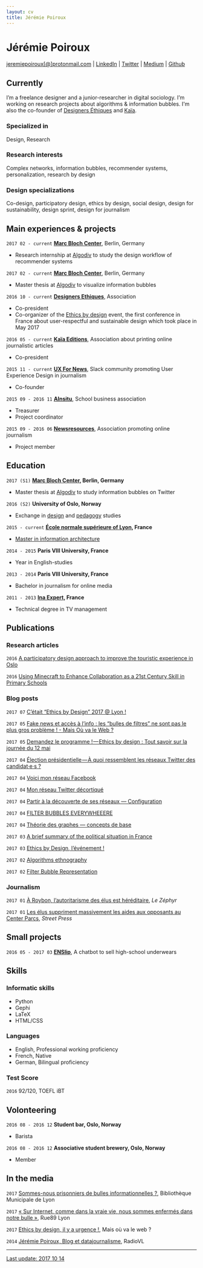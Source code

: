 ```yaml
---
layout: cv
title: Jérémie Poiroux
---
```

# Jérémie Poiroux

<div id="webaddress">
<a href="mailto:jeremiepoiroux@protonmail.com">jeremiepoiroux[@]protonmail.com</a>
| <a href="https://www.linkedin.com/in/jeremiepoiroux/">LinkedIn</a>
| <a href="https://twitter.com/jeremprx">Twitter</a>
| <a href="https://medium.com/@jeremiepoiroux">Medium</a>
| <a href="https://github.com/jeremiepoiroux">Github</a>
</div>

## Currently

I’m a freelance designer and a junior-researcher in digital sociology. 
I’m working on research projects about algorithms & information bubbles. I'm also the co-founder of [Designers Éthiques](https://designersethiques.org) and [Kaïa](https://kaia-lescarnets.fr).

### Specialized in

Design, Research

### Research interests

Complex networks, information bubbles, recommender systems, personalization, research by design

### Design specializations

Co-design, participatory design, ethics by design, social design, design for sustainability, design sprint, design for journalism

## Main experiences & projects

`2017 02 - current`
__[Marc Bloch Center](https://cmb.hu-berlin.de/)__, Berlin, Germany

- Research internship at [Algodiv](http://algodiv.huma-num.fr/) to study the design workflow of recommender systems

`2017 02 - current`
__[Marc Bloch Center](https://cmb.hu-berlin.de/)__, Berlin, Germany

- Master thesis at [Algodiv](http://algodiv.huma-num.fr/) to visualize information bubbles

`2016 10 - current`
__[Designers Ethiques](http://twitter.com/designethique)__, Association 

- Co-president
- Co-organizer of the [Ethics by design](http://ethicsbydesign.fr) event, the first conference in France about user-respectful and sustainable design which took place in May 2017

`2016 05 - current`
__[Kaïa Editions](https://kaia-lescarnets.fr)__, Association about printing online journalistic articles

- Co-president

`2015 11 - current`
__[UX For News](http://uxfornews.com/)__, Slack community promoting User Experience Design in journalism

- Co-founder

`2015 09 - 2016 11`
__[AInsitu](http://association-ainsitu.fr/)__, School business association 

- Treasurer
- Project coordinator

`2015 09 - 2016 06`
__[Newsresources](https://www.newsresources.org/)__, Association promoting online journalism 

- Project member

## Education

`2017 (S1)`
__[Marc Bloch Center](https://cmb.hu-berlin.de/), Berlin, Germany__

- Master thesis at [Algodiv](http://algodiv.huma-num.fr/) to study information bubbles on Twitter

`2016 (S2)`
__University of Oslo, Norway__

- Exchange in [design](https://www.uio.no/studier/emner/matnat/ifi/INF5722/index-eng.html) and [pedagogy](https://www.uio.no/studier/emner/uv/iped/PED4540/index-eng.html) studies

`2015 - current`
__[École normale supérieure of Lyon](http://www.ens-lyon.fr/en/english-ens-de-lyon-269761.kjsp), France__

- [Master in information architecture](http://archinfo.universite-lyon.fr/)

`2014 - 2015`
__Paris VIII University, France__

- Year in English-studies

`2013 - 2014`
__Paris VIII University, France__

- Bachelor in journalism for online media

`2011 - 2013`
__[Ina Expert](http://www.ina-expert.com/en), France__

- Technical degree in TV management

## Publications

### Research articles

`2016`
[A participatory design approach to improve the touristic experience in Oslo](https://www.researchgate.net/publication/311581592_A_participatory_design_approach_to_improve_the_touristic_experience_in_Oslo)

`2016`
[Using Minecraft to Enhance Collaboration as a 21st Century Skill in Primary Schools](https://www.researchgate.net/publication/311569715_Using_Minecraft_to_Enhance_Collaboration_as_a_21st_Century_Skill_in_Primary_Schools)

### Blog posts

`2017 07`
[C’était “Ethics by Design” 2017 @ Lyon !](https://medium.com/designers-éthiques/cétait-ethics-by-design-2017-lyon-730dade2540f)

`2017 05`
[Fake news et accès à l’info : les “bulles de filtres” ne sont pas le plus gros problème ! - Mais Où va le Web ?](http://maisouvaleweb.fr/fake-news-et-acces-a-linfo-les-bulles-de-filtres-ne-sont-pas-le-plus-gros-probleme/)

`2017 05`
[Demandez le programme ! — Ethics by design : Tout savoir sur la journée du 12 mai](https://medium.com/designers-éthiques/demandez-le-programme-9aff3c196b0d)

`2017 04`
[Élection présidentielle — À quoi ressemblent les réseaux Twitter des candidat·e·s ?](https://medium.com/bear-time/élection-présidentielle-à-quoi-ressemblent-les-réseaux-twitter-des-candidat-e-s-40aa23d553b9)

`2017 04`
[Voici mon réseau Facebook](https://medium.com/@jeremiepoiroux/voici-mon-r%C3%A9seau-facebook-f5ae9d9a3b11)

`2017 04`
[Mon réseau Twitter décortiqué](https://medium.com/@jeremiepoiroux/mon-r%C3%A9seau-twitter-d%C3%A9cortiqu%C3%A9-4a99c2194cde)

`2017 04`
[Partir à la découverte de ses réseaux — Configuration](https://medium.com/@jeremiepoiroux/partir-%C3%A0-la-d%C3%A9couverte-de-ses-r%C3%A9seaux-configuration-6cc638e4e1be)

`2017 04`
[FILTER BUBBLES EVERYWHEEERE](https://medium.com/bear-time/filter-bubbles-everywheeere-59ddcab36c)

`2017 04`
[Théorie des graphes — concepts de base](https://medium.com/bear-time/th%C3%A9orie-des-graphes-concepts-de-base-cc7aef4c39c3)

`2017 03`
[A brief summary of the political situation in France](https://medium.com/@jeremiepoiroux/a-brief-summary-of-the-political-situation-in-france-9864a4e87c56#.8wk0lkbxp)

`2017 03`
[Ethics by Design, l’événement !](https://medium.com/designers-%C3%A9thiques/ethics-by-design-l%C3%A9v%C3%A9nement-11c4a5be42f7#.wteofim03)

`2017 02`
[Algorithms ethnography](https://medium.com/bear-time/algorithms-ethnography-8e97666b94b4#.f4jezay80)

`2017 02`
[Filter Bubble Representation](https://medium.com/bear-time/filter-bubble-representation-bbce74e7e8b4#.2rspq9mph)

### Journalism

`2017 01`
[À Roybon, l’autoritarisme des élus est héréditaire](http://lezephyrmag.com/libre/limpromptu/a-roybon-lautoritarisme-des-elus-est-hereditaire/), *Le Zéphyr*

`2017 01`
[Les élus suppriment massivement les aides aux opposants au Center Parcs](https://www.streetpress.com/sujet/1484563322-elus-suppriment-massivement-aides-aux-opposants-center-parcs), *Street Press*

## Small projects

`2016 05 - 2017 03`
__[ENSlip](https://medium.com/bear-time/how-we-built-a-disruptive-experiment-in-the-context-of-clothes-selling-with-a-chatbot-60e96f1e68c7#.vu0856lfb)__, A chatbot to sell high-school underwears

## Skills

### Informatic skills

- Python
- Gephi
- LaTeX
- HTML/CSS

### Languages

- English, Professional working proficiency
- French, Native
- German, Bilingual proficiency

### Test Score

`2016`
92/120, TOEFL iBT

## Volonteering

`2016 08 - 2016 12`
__Student bar, Oslo, Norway__

- Barista

`2016 08 - 2016 12`
__Associative student brewery, Oslo, Norway__

- Member

## In the media

`2017`
 [Sommes-nous prisonniers de bulles informationnelles ?](https://www.bm-lyon.fr/spip.php?page=video&id_video=974), Bibliothèque Municipale de Lyon

`2017`
 [« Sur Internet, comme dans la vraie vie, nous sommes enfermés dans notre bulle »](http://www.rue89lyon.fr/2017/10/09/sur-internet-comme-dans-la-vraie-vie-nous-sommes-enfermes-dans-notre-bulle/), Rue89 Lyon

`2017`
 [Ethics by design, il y a urgence !](http://maisouvaleweb.fr/ethics-by-design-il-y-a-urgence-le-12-mai-a-lens-lyon/), Mais où va le web ?

`2014`
 [Jérémie Poiroux, Blog et datajournalisme](https://radiovl.fr/jeremie-poiroux-blog-et-datajournalisme/), RadioVL

---

[Last update: 2017 10 14](https://github.com/jeremiepoiroux/website/commits/gh-pages/index.md)


